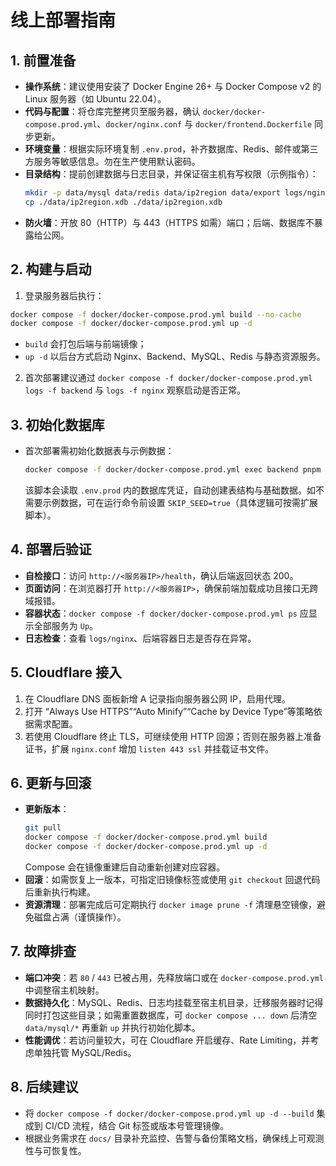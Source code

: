 # 线上部署指南

## 1. 前置准备
- **操作系统**：建议使用安装了 Docker Engine 26+ 与 Docker Compose v2 的 Linux 服务器（如 Ubuntu 22.04）。
- **代码与配置**：将仓库完整拷贝至服务器，确认 `docker/docker-compose.prod.yml`、`docker/nginx.conf` 与 `docker/frontend.Dockerfile` 同步更新。
- **环境变量**：根据实际环境复制 `.env.prod`，补齐数据库、Redis、邮件或第三方服务等敏感信息。勿在生产使用默认密码。
- **目录结构**：提前创建数据与日志目录，并保证宿主机有写权限（示例指令）：
  ```bash
  mkdir -p data/mysql data/redis data/ip2region data/export logs/nginx
  cp ./data/ip2region.xdb ./data/ip2region.xdb
  ```
- **防火墙**：开放 80（HTTP）与 443（HTTPS 如需）端口；后端、数据库不暴露给公网。

## 2. 构建与启动
1. 登录服务器后执行：
  ```bash
  docker compose -f docker/docker-compose.prod.yml build --no-cache
  docker compose -f docker/docker-compose.prod.yml up -d
  ```
  - `build` 会打包后端与前端镜像；
  - `up -d` 以后台方式启动 Nginx、Backend、MySQL、Redis 与静态资源服务。
2. 首次部署建议通过 `docker compose -f docker/docker-compose.prod.yml logs -f backend` 与 `logs -f nginx` 观察启动是否正常。

## 3. 初始化数据库
- 首次部署需初始化数据表与示例数据：
  ```bash
  docker compose -f docker/docker-compose.prod.yml exec backend pnpm run db:init
  ```
  该脚本会读取 `.env.prod` 内的数据库凭证，自动创建表结构与基础数据。如不需要示例数据，可在运行命令前设置 `SKIP_SEED=true`（具体逻辑可按需扩展脚本）。

## 4. 部署后验证
- **自检接口**：访问 `http://<服务器IP>/health`，确认后端返回状态 200。
- **页面访问**：在浏览器打开 `http://<服务器IP>`，确保前端加载成功且接口无跨域报错。
- **容器状态**：`docker compose -f docker/docker-compose.prod.yml ps` 应显示全部服务为 `Up`。
- **日志检查**：查看 `logs/nginx`、后端容器日志是否存在异常。

## 5. Cloudflare 接入
1. 在 Cloudflare DNS 面板新增 A 记录指向服务器公网 IP，启用代理。
2. 打开 “Always Use HTTPS”“Auto Minify”“Cache by Device Type”等策略依据需求配置。
3. 若使用 Cloudflare 终止 TLS，可继续使用 HTTP 回源；否则在服务器上准备证书，扩展 `nginx.conf` 增加 `listen 443 ssl` 并挂载证书文件。

## 6. 更新与回滚
- **更新版本**：
  ```bash
  git pull
  docker compose -f docker/docker-compose.prod.yml build
  docker compose -f docker/docker-compose.prod.yml up -d
  ```
  Compose 会在镜像重建后自动重新创建对应容器。
- **回滚**：如需恢复上一版本，可指定旧镜像标签或使用 `git checkout` 回退代码后重新执行构建。
- **资源清理**：部署完成后可定期执行 `docker image prune -f` 清理悬空镜像，避免磁盘占满（谨慎操作）。

## 7. 故障排查
- **端口冲突**：若 `80` / `443` 已被占用，先释放端口或在 `docker-compose.prod.yml` 中调整宿主机映射。
- **数据持久化**：MySQL、Redis、日志均挂载至宿主机目录，迁移服务器时记得同时打包这些目录；如需重置数据库，可 `docker compose ... down` 后清空 `data/mysql/*` 再重新 `up` 并执行初始化脚本。
- **性能调优**：若访问量较大，可在 Cloudflare 开启缓存、Rate Limiting，并考虑单独托管 MySQL/Redis。

## 8. 后续建议
- 将 `docker compose -f docker/docker-compose.prod.yml up -d --build` 集成到 CI/CD 流程，结合 Git 标签或版本号管理镜像。
- 根据业务需求在 `docs/` 目录补充监控、告警与备份策略文档，确保线上可观测性与可恢复性。
